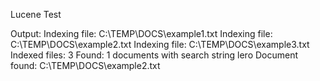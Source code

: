 Lucene Test

Output:
Indexing file: C:\TEMP\DOCS\example1.txt
Indexing file: C:\TEMP\DOCS\example2.txt
Indexing file: C:\TEMP\DOCS\example3.txt
Indexed files: 3
Found: 1 documents with search string lero
Document found: C:\TEMP\DOCS\example2.txt